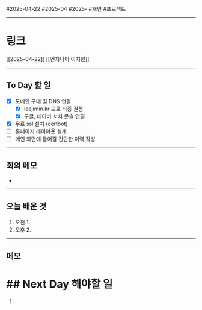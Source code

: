 #2025-04-22 #2025-04 #2025- 
#개인 #프로젝트


------
# 링크 
[[2025-04-22]]
[[엔지니어 이지민]]

---
## To Day 할 일
- [x] 도메인 구매 및 DNS 연결
    - [x] leejimin.kr 으로 최종 결정
    - [x] 구글, 네이버 서치 콘솔 연결
- [x] 무료 ssl 설치 (certbot)
- [ ] 홈페이지 레이아웃 설계
- [ ] 메인 화면에 들어갈 간단한 이력 작성 
---
## 회의 메모
- 
---
## 오늘 배운 것
1. 오전
    1. 
2. 오후
    2. 
---
## 메모


# ## Next Day 해야할 일
1. 
